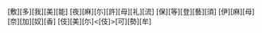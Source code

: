 [敷][多][我][美][能] [夜][麻][尓][許][母][礼][流] [保][等][登][藝][須] [伊][麻][母][奈][加][奴][香] [伎][美][尓]<[伎]>[可][勢][牟]
